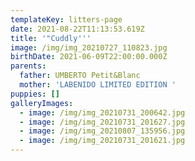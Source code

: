 ```yaml
---
templateKey: litters-page
date: 2021-08-22T11:13:53.619Z
title: '"Cuddly'''
image: /img/img_20210727_110823.jpg
birthDate: 2021-06-09T22:00:00.000Z
parents:
  father: UMBERTO Petit&Blanc
  mother: 'LABENIDO LIMITED EDITION '
puppies: []
galleryImages:
  - image: /img/img_20210731_200642.jpg
  - image: /img/img_20210731_201627.jpg
  - image: /img/img_20210807_135956.jpg
  - image: /img/img_20210731_201621.jpg
---
```


